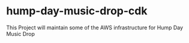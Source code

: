 # hump-day-music-drop-cdk
This Project will maintain some of the AWS infrastructure for Hump Day Music Drop 
